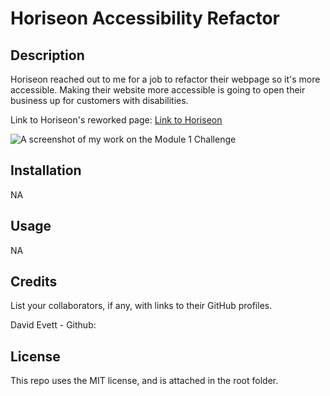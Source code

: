# Horiseon Accessibility Refactor

## Description

Horiseon reached out to me for a job to refactor their webpage so it's more accessible. Making their website more accessible is going to open their business up for customers with disabilities.

Link to Horiseon's reworked page: [Link to Horiseon](https://horizonbound0.github.io/Horiseon-Accessibility-Refactor-KW/)

![A screenshot of my work on the Module 1 Challenge](<finished site screenshot.PNG>)

## Installation

NA

## Usage

NA

## Credits

List your collaborators, if any, with links to their GitHub profiles.

David Evett - Github: 

## License

This repo uses the MIT license, and is attached in the root folder. 
